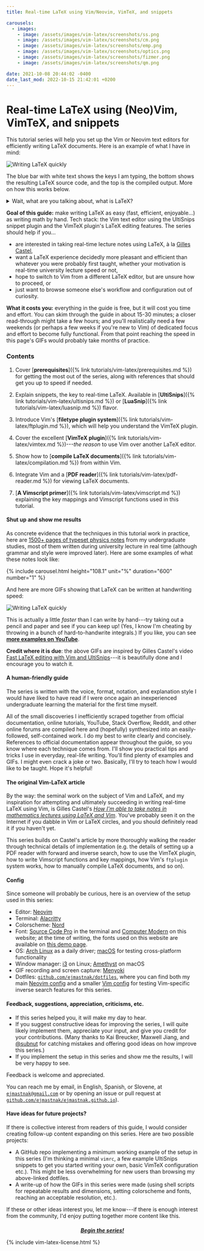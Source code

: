 ```yaml
---
title: Real-time LaTeX using Vim/Neovim, VimTeX, and snippets

carousels:
  - images: 
    - image: /assets/images/vim-latex/screenshots/ss.png
    - image: /assets/images/vim-latex/screenshots/cm.png
    - image: /assets/images/vim-latex/screenshots/emp.png
    - image: /assets/images/vim-latex/screenshots/optics.png
    - image: /assets/images/vim-latex/screenshots/fizmer.png
    - image: /assets/images/vim-latex/screenshots/qm.png

date: 2021-10-08 20:44:02 -0400
date_last_mod: 2022-10-15 21:42:01 +0200
---
```

# Real-time LaTeX using (Neo)Vim, VimTeX, and snippets

This tutorial series will help you set up the Vim or Neovim text editors for efficiently writing LaTeX documents.
Here is an example of what I have in mind:

<image src="/assets/images/vim-latex/show-off/gauss.gif" alt="Writing LaTeX quickly" />

The blue bar with white text shows the keys I am typing, the bottom shows the resulting LaTeX source code, and the top is the compiled output.
More on how this works below.

<details>
  <summary>
  Wait, what are you talking about, what is LaTeX?
  </summary>
  <p><a href="https://www.latex-project.org/">LaTeX</a> is the industry standard typesetting and document preparation software in mathematics, physics, computer science, and other quantitative sciences (but is mostly unknown outside this niche, so it's quite reasonable to have never heard of it).
  LaTeX has a reputation for producing high-quality documents but being clumsy to type—this series presents a framework aimed at eliminating the clumsiness.
  </p>
</details>

**Goal of this guide:** make writing LaTeX as easy (fast, efficient, enjoyable...) as writing math by hand.
Tech stack: the Vim text editor using the UltiSnips snippet plugin and the VimTeX plugin's LaTeX editing features.
The series should help if you...

- are interested in taking real-time lecture notes using LaTeX, à la [Gilles Castel](https://castel.dev/),
- want a LaTeX experience decidedly more pleasant and efficient than whatever you were probably first taught, whether your motivation is real-time university lecture speed or not,
- hope to switch to Vim from a different LaTeX editor, but are unsure how to proceed, or
- just want to browse someone else's workflow and configuration out of curiosity.

**What it costs you:** everything in the guide is free, but it will cost you time and effort.
You can skim through the guide in about 15-30 minutes; a closer read-through might take a few hours;
and you'll realistically need a few weekends (or perhaps a few weeks if you're new to Vim) of dedicated focus and effort to become fully functional.
From that point reaching the speed in this page's GIFs would probably take months of practice.

### Contents

1. Cover [**prerequisites**]({% link tutorials/vim-latex/prerequisites.md %}) for getting the most out of the series, along with references that should get you up to speed if needed.

1. Explain snippets, the key to real-time LaTeX.
   Available in [**UltiSnips**]({% link tutorials/vim-latex/ultisnips.md %}) or [**LuaSnip**]({% link tutorials/vim-latex/luasnip.md %}) flavor.

1. Introduce Vim's [**filetype plugin system**]({% link tutorials/vim-latex/ftplugin.md %}), which will help you understand the VimTeX plugin.

1. Cover the excellent [**VimTeX plugin**]({% link tutorials/vim-latex/vimtex.md %})---*the reason* to use Vim over another LaTeX editor.

1. Show how to [**compile LaTeX documents**]({% link tutorials/vim-latex/compilation.md %}) from within Vim.

1. Integrate Vim and a [**PDF reader**]({% link tutorials/vim-latex/pdf-reader.md %}) for viewing LaTeX documents.

1. [**A Vimscript primer**]({% link tutorials/vim-latex/vimscript.md %}) explaining the key mappings and Vimscript functions used in this tutorial.

#### Shut up and show me results

As concrete evidence that the techniques in this tutorial work in practice, here are [1500+ pages of typeset physics notes](https://ejmastnak.github.io/fmf.html) from my undergraduate studies, most of them written during university lecture in real time (although grammar and style were improved later).
Here are some examples of what these notes look like:

{% include carousel.html height="108.1" unit="%" duration="600" number="1" %}

And here are more GIFs showing that LaTeX can be written at handwriting speed:

<image src="/assets/images/vim-latex/show-off/demo.gif" alt="Writing LaTeX quickly" />

This is actually a little *faster* than I can write by hand---try taking out a pencil and paper and see if you can keep up!
(Yes, I know I'm cheating by throwing in a bunch of hard-to-handwrite integrals.)
If you like, you can see [**more examples on YouTube**](https://www.youtube.com/watch?v=P7iMX1lqGnU).

**Credit where it is due**: the above GIFs are inspired by Gilles Castel's video [Fast LaTeX editing with Vim and UltiSnips](https://www.youtube.com/watch?v=a7gpx0h-BuU)---it is beautifully done and I encourage you to watch it.

#### A human-friendly guide
The series is written with the voice, format, notation, and explanation style I would have liked to have read if I were once again an inexperienced undergraduate learning the material for the first time myself.

All of the small discoveries I inefficiently scraped together from official documentation, online tutorials, YouTube, Stack Overflow, Reddit, and other online forums are compiled here and (hopefully) synthesized into an easily-followed, self-contained work.
I do my best to write clearly and concisely.
References to official documentation appear throughout the guide, so you know where each technique comes from.
I'll show you practical tips and tricks I use in everyday, real-life writing.
You'll find plenty of examples and GIFs.
I might even crack a joke or two.
Basically, I'll try to teach how I would like to be taught.
Hope it's helpful!

#### The original Vim-LaTeX article
By the way: the seminal work on the subject of Vim and LaTeX, and my inspiration for attempting and ultimately succeeding in writing real-time LaTeX using Vim, is Gilles Castel's [*How I'm able to take notes in mathematics lectures using LaTeX and Vim*](https://castel.dev/post/lecture-notes-1/).
You've probably seen it on the Internet if you dabble in Vim or LaTeX circles, and you should definitely read it if you haven't yet.

This series builds on Castel's article by more thoroughly walking the reader through technical details of implementation (e.g. the details of setting up a PDF reader with forward and inverse search, how to use the VimTeX plugin, how to write Vimscript functions and key mappings, how Vim's `ftplugin` system works, how to manually compile LaTeX documents, and so on).

#### Config
Since someone will probably be curious, here is an overview of the setup used in this series:
- Editor: [Neovim](https://neovim.io/)
- Terminal: [Alacritty](https://alacritty.org/)
- Colorscheme: [Nord](https://www.nordtheme.com/)
- Font: [Source Code Pro](https://github.com/adobe-fonts/source-code-pro) in the terminal and [Computer Modern](https://www.tug.org/FontCatalogue/computermodern/) on this website; at the time of writing, the fonts used on this website are available on [this demo page](https://www.checkmyworking.com/cm-web-fonts/).
- OS: [Arch Linux](https://archlinux.org/) as a daily driver; [macOS](https://www.apple.com/macos/) for testing cross-platform functionality
- Window manager: [i3](https://i3wm.org/) on Linux; [Amethyst](https://ianyh.com/amethyst/) on macOS
- GIF recording and screen capture: [Menyoki](https://github.com/orhun/menyoki)
- Dotfiles: [`github.com/ejmastnak/dotfiles`](https://github.com/ejmastnak/dotfiles), where you can find both my main [Neovim config](https://github.com/ejmastnak/dotfiles/tree/main/config/nvim) and a smaller [Vim config](https://github.com/ejmastnak/dotfiles/tree/main/config/nvim) for testing Vim-specific inverse search features for this series.

#### Feedback, suggestions, appreciation, criticisms, etc.
- If this series helped you, it will make my day to hear.
- If you suggest constructive ideas for improving the series, I will quite likely implement them, appreciate your input, and give you credit for your contributions.
  (Many thanks to Kai Breucker, Maxwell Jiang, and [@subnut](https://github.com/subnut) for catching mistakes and offering good ideas on how improve this series.)
- If you implement the setup in this series and show me the results, I will be very happy to see.

Feedback is welcome and appreciated.

You can reach me by email, in English, Spanish, or Slovene, at [`ejmastnak@gmail.com`](mailto:ejmastnak@gmail.com) or by opening an issue or pull request at [`github.com/ejmastnak/ejmastnak.github.io`](https://github.com/ejmastnak/ejmastnak.github.io)).

#### Have ideas for future projects?
If there is collective interest from readers of this guide, I would consider creating follow-up content expanding on this series.
Here are two possible projects:
- A GitHub repo implementing a minimum working example of the setup in this series (I'm thinking a minimal `vimrc`, a few example UltiSnips snippets to get you started writing your own, basic VimTeX configuration etc.).
  This might be less overwhelming for new users than browsing my above-linked dotfiles.
- A write-up of how the GIFs in this series were made (using shell scripts for repeatable results and dimensions, setting colorscheme and fonts, reaching an acceptable resolution, etc.).

If these or other ideas interest you, let me know---if there is enough interest from the community, I'd enjoy putting together more content like this.

<div style="margin-top: 1.5em">
<p style="text-align: center"><a href="/tutorials/vim-latex/prerequisites.html"><strong><em>Begin the series!</em></strong></a></p>
</div>

{% include vim-latex-license.html %}
